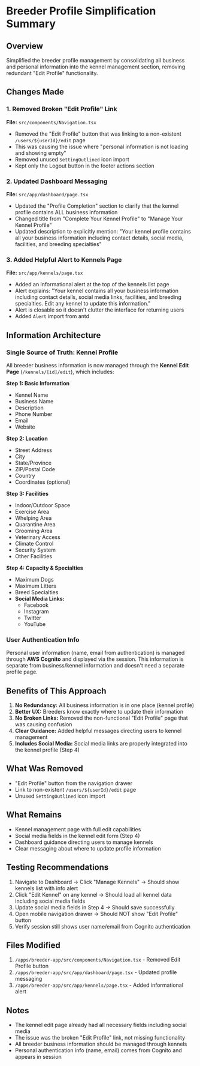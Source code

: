 # Breeder Profile Simplification Summary

## Overview
Simplified the breeder profile management by consolidating all business and personal information into the kennel management section, removing redundant "Edit Profile" functionality.

## Changes Made

### 1. Removed Broken "Edit Profile" Link
**File:** `src/components/Navigation.tsx`
- Removed the "Edit Profile" button that was linking to a non-existent `/users/${userId}/edit` page
- This was causing the issue where "personal information is not loading and showing empty"
- Removed unused `SettingOutlined` icon import
- Kept only the Logout button in the footer actions section

### 2. Updated Dashboard Messaging
**File:** `src/app/dashboard/page.tsx`
- Updated the "Profile Completion" section to clarify that the kennel profile contains ALL business information
- Changed title from "Complete Your Kennel Profile" to "Manage Your Kennel Profile"
- Updated description to explicitly mention: "Your kennel profile contains all your business information including contact details, social media, facilities, and breeding specialties"

### 3. Added Helpful Alert to Kennels Page
**File:** `src/app/kennels/page.tsx`
- Added an informational alert at the top of the kennels list page
- Alert explains: "Your kennel contains all your business information including contact details, social media links, facilities, and breeding specialties. Edit any kennel to update this information."
- Alert is closable so it doesn't clutter the interface for returning users
- Added `Alert` import from antd

## Information Architecture

### Single Source of Truth: Kennel Profile
All breeder business information is now managed through the **Kennel Edit Page** (`/kennels/[id]/edit`), which includes:

**Step 1: Basic Information**
- Kennel Name
- Business Name
- Description
- Phone Number
- Email
- Website

**Step 2: Location**
- Street Address
- City
- State/Province
- ZIP/Postal Code
- Country
- Coordinates (optional)

**Step 3: Facilities**
- Indoor/Outdoor Space
- Exercise Area
- Whelping Area
- Quarantine Area
- Grooming Area
- Veterinary Access
- Climate Control
- Security System
- Other Facilities

**Step 4: Capacity & Specialties**
- Maximum Dogs
- Maximum Litters
- Breed Specialties
- **Social Media Links:**
  - Facebook
  - Instagram
  - Twitter
  - YouTube

### User Authentication Info
Personal user information (name, email from authentication) is managed through **AWS Cognito** and displayed via the session. This information is separate from business/kennel information and doesn't need a separate profile page.

## Benefits of This Approach

1. **No Redundancy:** All business information is in one place (kennel profile)
2. **Better UX:** Breeders know exactly where to update their information
3. **No Broken Links:** Removed the non-functional "Edit Profile" page that was causing confusion
4. **Clear Guidance:** Added helpful messages directing users to kennel management
5. **Includes Social Media:** Social media links are properly integrated into the kennel profile (Step 4)

## What Was Removed

- "Edit Profile" button from the navigation drawer
- Link to non-existent `/users/${userId}/edit` page
- Unused `SettingOutlined` icon import

## What Remains

- Kennel management page with full edit capabilities
- Social media fields in the kennel edit form (Step 4)
- Dashboard guidance directing users to manage kennels
- Clear messaging about where to update profile information

## Testing Recommendations

1. Navigate to Dashboard → Click "Manage Kennels" → Should show kennels list with info alert
2. Click "Edit Kennel" on any kennel → Should load all kennel data including social media fields
3. Update social media fields in Step 4 → Should save successfully
4. Open mobile navigation drawer → Should NOT show "Edit Profile" button
5. Verify session still shows user name/email from Cognito authentication

## Files Modified

1. `/apps/breeder-app/src/components/Navigation.tsx` - Removed Edit Profile button
2. `/apps/breeder-app/src/app/dashboard/page.tsx` - Updated profile messaging
3. `/apps/breeder-app/src/app/kennels/page.tsx` - Added informational alert

## Notes

- The kennel edit page already had all necessary fields including social media
- The issue was the broken "Edit Profile" link, not missing functionality
- All breeder business information should be managed through kennels
- Personal authentication info (name, email) comes from Cognito and appears in session

